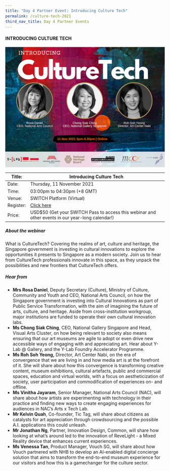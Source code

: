 ```yaml
---
title: "Day 4 Partner Event: Introducing Culture Tech"
permalink: /culture-tech-2021
third_nav_title: Day 4 Partner Events
---
```


#### INTRODUCING CULTURE TECH
![Alt text for image on Isomer site](/images/switch-culture-tech-2021_web.png)

| Title: | Introducing Culture Tech |
| -------- | -------- |
| Date: | Thursday, 11 November 2021     |
| Time: | 03:00pm to 04:30pm (+8 GMT)     |
| Venue: | SWITCH Platform (Virtual)     |
| Register: | [Click here](https://bit.ly/switch2021reg_web)     |
| Price: | USD$50 (Get your SWITCH Pass to access this webinar and other events in our year-long calendar!)    |

##### About the webinar
What is CultureTech? Covering the realms of art, culture and heritage, the Singapore government is investing in cultural innovations to explore the opportunities it presents to Singapore as a modern society. Join us to hear from CultureTech professionals innovate in this space, as they unpack the possibilities and new frontiers that CultureTech offers. 

##### Hear from

* **Mrs Rosa Daniel**, Deputy Secretary (Culture), Ministry of Culture, Community and Youth and CEO, National Arts Council, on how the Singapore government is investing into Cultural Innovations as part of Public Service Transformation, with the aim of imagining the future of arts, culture, and heritage. Aside from cross-institution workgroup, major institutions are funded to operate their own cultural innovation labs.
* **Ms Chong Siak Ching**, CEO, National Gallery Singapore and Head, Visual Arts Cluster, on how being relevant to society also means ensuring that our art museums are agile to adopt or even drive new accessible ways of engaging with and appreciating art. Hear about Y-Lab @ Gallery, and the Y-Lab Foundry Accelerator Programme.
* **Ms Roh Soh Yeong,** Director, Art Center Nabi, on the era of convergence that we are living in and how media art is at the forefront of it. She will share about how this convergence is transforming creative content, museum exhibitions, cultural artefacts, public and commercial spaces, education and virtual worlds, with a focus on aestheticization of society, user participation and commodification of experiences on- and offline.
* **Ms Vinitha Jayaram**, Senior Manager, National Arts Council (NAC), will share about how artists are experimenting with technology in their practice and finding new ways to create engaging experiences for audiences in NAC’s Arts x Tech Lab.
* **Mr Kelvin Quah**, Co-founder, Tic Tag, will share about citizens as catalysts for art appreciation through crowdsourcing and the possible A.I. applications this could unleash.
* **Mr Jonathan Ng**, Partner, Innovation Design, Common, will share how looking at what’s around led to the innovation of ReveLight - a Mixed Reality device that enhances current experiences.
* **Ms Venessa Tan**, Product Manager, Vouch SG, will share about how Vouch partnered with NHB to develop an AI-enabled digital concierge solution that aims to transform the end-to-end museum experience for our visitors and how this is a gamechanger for the culture sector.
